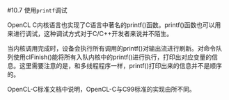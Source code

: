 #10.7 使用`printf`调试

OpenCL C内核语言也实现了C语言中著名的printf()函数。printf()函数也可以用来进行调试，这种调试方式对于C/C++开发者来说并不陌生。

当内核调用完成时，设备会执行所有调用的printf()对输出流进行刷新。对命令队列使用clFinish()能将所有入队内核中的printf()进行执行，打印出对应变量的信息。这里需要注意的是，和多线程程序一样，printf()打印出来的信息并不是顺序的。

OpenCL-C标准文档中说明，OpenCL-C与C99标准的实现由所不同。